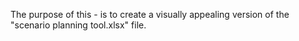 The purpose of this - is to create a visually appealing version of the "scenario planning tool.xlsx" file.

